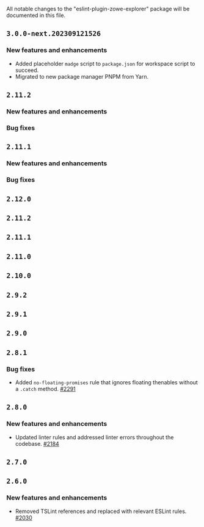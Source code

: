 All notable changes to the "eslint-plugin-zowe-explorer" package will be documented in this file.

## `3.0.0-next.202309121526`

### New features and enhancements

- Added placeholder `madge` script to `package.json` for workspace script to succeed.
- Migrated to new package manager PNPM from Yarn.

## `2.11.2`

### New features and enhancements

### Bug fixes

## `2.11.1`

### New features and enhancements

### Bug fixes

## `2.12.0`

## `2.11.2`

## `2.11.1`

## `2.11.0`

## `2.10.0`

## `2.9.2`

## `2.9.1`

## `2.9.0`

## `2.8.1`

### Bug fixes

- Added `no-floating-promises` rule that ignores floating thenables without a `.catch` method. [#2291](https://github.com/zowe/vscode-extension-for-zowe/issues/2291)

## `2.8.0`

### New features and enhancements

- Updated linter rules and addressed linter errors throughout the codebase. [#2184](https://github.com/zowe/vscode-extension-for-zowe/issues/2184)

## `2.7.0`

## `2.6.0`

### New features and enhancements

- Removed TSLint references and replaced with relevant ESLint rules. [#2030](https://github.com/zowe/vscode-extension-for-zowe/issues/2030)
